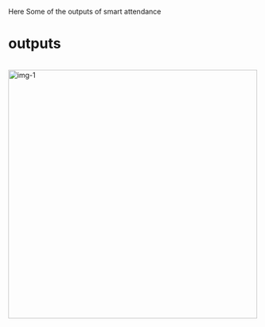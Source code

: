 Here Some of the outputs of smart attendance

<h1>outputs</h1>
<br/>
<img src="" alt="img-1" height="500px" width="500px" style="margin-right:20px"/>
